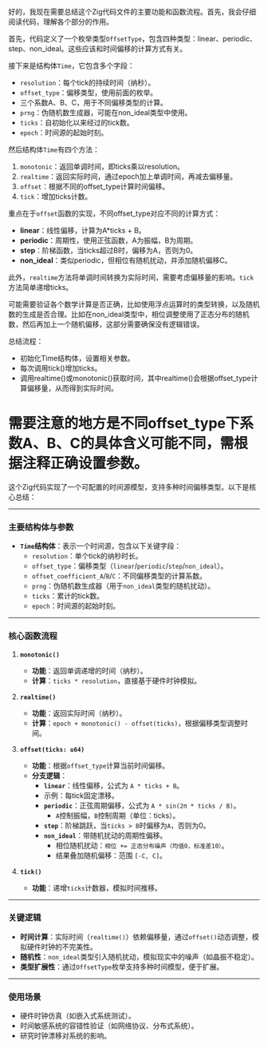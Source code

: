 好的，我现在需要总结这个Zig代码文件的主要功能和函数流程。首先，我会仔细阅读代码，理解各个部分的作用。

首先，代码定义了一个枚举类型`OffsetType`，包含四种类型：linear、periodic、step、non_ideal。这些应该和时间偏移的计算方式有关。

接下来是结构体`Time`，它包含多个字段：
- `resolution`：每个tick的持续时间（纳秒）。
- `offset_type`：偏移类型，使用前面的枚举。
- 三个系数A、B、C，用于不同偏移类型的计算。
- `prng`：伪随机数生成器，可能在non_ideal类型中使用。
- `ticks`：自初始化以来经过的tick数。
- `epoch`：时间源的起始时刻。

然后结构体`Time`有四个方法：
1. `monotonic`：返回单调时间，即ticks乘以resolution。
2. `realtime`：返回实际时间，通过epoch加上单调时间，再减去偏移量。
3. `offset`：根据不同的offset_type计算时间偏移。
4. `tick`：增加ticks计数。

重点在于`offset`函数的实现，不同offset_type对应不同的计算方式：
- **linear**：线性偏移，计算为A*ticks + B。
- **periodic**：周期性，使用正弦函数，A为振幅，B为周期。
- **step**：阶梯函数，当ticks超过B时，偏移为A，否则为0。
- **non_ideal**：类似periodic，但相位有随机扰动，并添加随机偏移C。

此外，`realtime`方法将单调时间转换为实际时间，需要考虑偏移量的影响。`tick`方法简单递增ticks。

可能需要验证各个数学计算是否正确，比如使用浮点运算时的类型转换，以及随机数的生成是否合理。比如在non_ideal类型中，相位调整使用了正态分布的随机数，然后再加上一个随机偏移，这部分需要确保没有逻辑错误。

总结流程：
- 初始化Time结构体，设置相关参数。
- 每次调用tick()增加ticks。
- 调用realtime()或monotonic()获取时间，其中realtime()会根据offset_type计算偏移量，从而得到实际时间。

需要注意的地方是不同offset_type下系数A、B、C的具体含义可能不同，需根据注释正确设置参数。
================================================
这个Zig代码实现了一个可配置的时间源模型，支持多种时间偏移类型。以下是核心总结：

---

### **主要结构体与参数**
- **`Time`结构体**：表示一个时间源，包含以下关键字段：
  - `resolution`：单个tick的纳秒时长。
  - `offset_type`：偏移类型（`linear`/`periodic`/`step`/`non_ideal`）。
  - `offset_coefficient_A`/`B`/`C`：不同偏移类型的计算系数。
  - `prng`：伪随机数生成器（用于`non_ideal`类型的随机扰动）。
  - `ticks`：累计的tick数。
  - `epoch`：时间源的起始时刻。

---

### **核心函数流程**
1. **`monotonic()`**  
   - **功能**：返回单调递增的时间（纳秒）。  
   - **计算**：`ticks * resolution`，直接基于硬件时钟模拟。

2. **`realtime()`**  
   - **功能**：返回实际时间（纳秒）。  
   - **计算**：`epoch + monotonic() - offset(ticks)`，根据偏移类型调整时间。

3. **`offset(ticks: u64)`**  
   - **功能**：根据`offset_type`计算当前时间偏移。  
   - **分支逻辑**：
     - **`linear`**：线性偏移，公式为 `A * ticks + B`。
     - 示例：每tick固定漂移。
     - **`periodic`**：正弦周期偏移，公式为 `A * sin(2π * ticks / B)`。
       - `A`控制振幅，`B`控制周期（单位：ticks）。
     - **`step`**：阶梯跳跃，当`ticks > B`时偏移为`A`，否则为0。
     - **`non_ideal`**：带随机扰动的周期性偏移。
       - 相位随机扰动：`相位 += 正态分布噪声（均值0，标准差10）`。
       - 结果叠加随机偏移：范围 `[-C, C]`。

4. **`tick()`**  
   - **功能**：递增`ticks`计数器，模拟时间推移。

---

### **关键逻辑**
- **时间计算**：实际时间（`realtime()`）依赖偏移量，通过`offset()`动态调整，模拟硬件时钟的不完美性。
- **随机性**：`non_ideal`类型引入随机扰动，模拟现实中的噪声（如晶振不稳定）。
- **类型扩展性**：通过`OffsetType`枚举支持多种时间模型，便于扩展。

---

### **使用场景**
- 硬件时钟仿真（如嵌入式系统测试）。
- 时间敏感系统的容错性验证（如网络协议、分布式系统）。
- 研究时钟漂移对系统的影响。